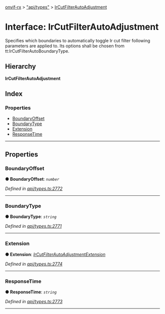 [onvif-rx](../README.md) > ["api/types"](../modules/_api_types_.md) > [IrCutFilterAutoAdjustment](../interfaces/_api_types_.ircutfilterautoadjustment.md)

# Interface: IrCutFilterAutoAdjustment

Specifies which boundaries to automatically toggle Ir cut filter following parameters are applied to. Its options shall be chosen from tt:IrCutFilterAutoBoundaryType.

## Hierarchy

**IrCutFilterAutoAdjustment**

## Index

### Properties

* [BoundaryOffset](_api_types_.ircutfilterautoadjustment.md#boundaryoffset)
* [BoundaryType](_api_types_.ircutfilterautoadjustment.md#boundarytype)
* [Extension](_api_types_.ircutfilterautoadjustment.md#extension)
* [ResponseTime](_api_types_.ircutfilterautoadjustment.md#responsetime)

---

## Properties

<a id="boundaryoffset"></a>

###  BoundaryOffset

**● BoundaryOffset**: *`number`*

*Defined in [api/types.ts:2772](https://github.com/patrickmichalina/onvif-rx/blob/1596479/src/api/types.ts#L2772)*

___
<a id="boundarytype"></a>

###  BoundaryType

**● BoundaryType**: *`string`*

*Defined in [api/types.ts:2771](https://github.com/patrickmichalina/onvif-rx/blob/1596479/src/api/types.ts#L2771)*

___
<a id="extension"></a>

###  Extension

**● Extension**: *[IrCutFilterAutoAdjustmentExtension](_api_types_.ircutfilterautoadjustmentextension.md)*

*Defined in [api/types.ts:2774](https://github.com/patrickmichalina/onvif-rx/blob/1596479/src/api/types.ts#L2774)*

___
<a id="responsetime"></a>

###  ResponseTime

**● ResponseTime**: *`string`*

*Defined in [api/types.ts:2773](https://github.com/patrickmichalina/onvif-rx/blob/1596479/src/api/types.ts#L2773)*

___

